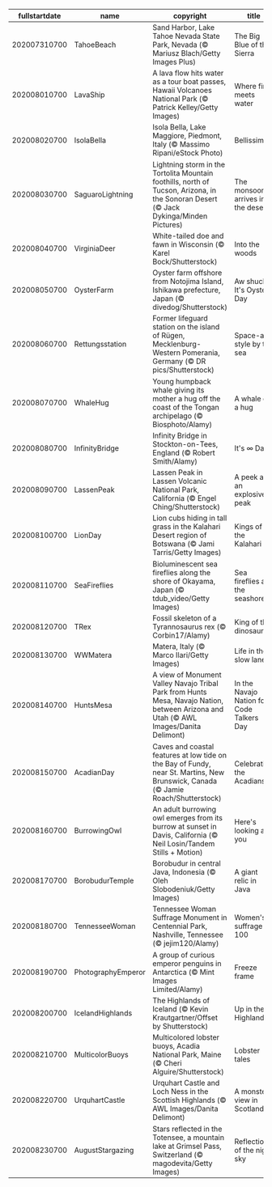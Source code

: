 |fullstartdate|name|copyright|title|image|
|--|--|--|--|--|
202007310700|TahoeBeach|Sand Harbor, Lake Tahoe Nevada State Park, Nevada (© Mariusz Blach/Getty Images Plus)|The Big Blue of the Sierra|![](/en-US/2020/08/202007310700TahoeBeach.jpg)|
202008010700|LavaShip|A lava flow hits water as a tour boat passes, Hawaii Volcanoes National Park (© Patrick Kelley/Getty Images)|Where fire meets water|![](/en-US/2020/08/202008010700LavaShip.jpg)|
202008020700|IsolaBella|Isola Bella, Lake Maggiore, Piedmont, Italy (© Massimo Ripani/eStock Photo)|Bellissima!|![](/en-US/2020/08/202008020700IsolaBella.jpg)|
202008030700|SaguaroLightning|Lightning storm in the Tortolita Mountain foothills, north of Tucson, Arizona, in the Sonoran Desert (© Jack Dykinga/Minden Pictures)|The monsoon arrives in the desert|![](/en-US/2020/08/202008030700SaguaroLightning.jpg)|
202008040700|VirginiaDeer|White-tailed doe and fawn in Wisconsin (© Karel Bock/Shutterstock)|Into the woods|![](/en-US/2020/08/202008040700VirginiaDeer.jpg)|
202008050700|OysterFarm|Oyster farm offshore from Notojima Island, Ishikawa prefecture, Japan (© divedog/Shutterstock)|Aw shucks, It's Oyster Day|![](/en-US/2020/08/202008050700OysterFarm.jpg)|
202008060700|Rettungsstation|Former lifeguard station on the island of Rügen, Mecklenburg-Western Pomerania, Germany (© DR pics/Shutterstock)|Space-age style by the sea|![](/en-US/2020/08/202008060700Rettungsstation.jpg)|
202008070700|WhaleHug|Young humpback whale giving its mother a hug off the coast of the Tongan archipelago (© Biosphoto/Alamy)|A whale of a hug|![](/en-US/2020/08/202008070700WhaleHug.jpg)|
202008080700|InfinityBridge|Infinity Bridge in Stockton-on-Tees, England (© Robert Smith/Alamy)|It's ∞ Day!|![](/en-US/2020/08/202008080700InfinityBridge.jpg)|
202008090700|LassenPeak|Lassen Peak in Lassen Volcanic National Park, California (© Engel Ching/Shutterstock)|A peek at an explosive peak|![](/en-US/2020/08/202008090700LassenPeak.jpg)|
202008100700|LionDay|Lion cubs hiding in tall grass in the Kalahari Desert region of Botswana (© Jami Tarris/Getty Images)|Kings of the Kalahari|![](/en-US/2020/08/202008100700LionDay.jpg)|
202008110700|SeaFireflies|Bioluminescent sea fireflies along the shore of Okayama, Japan (© tdub_video/Getty Images)|Sea fireflies at the seashore|![](/en-US/2020/08/202008110700SeaFireflies.jpg)|
202008120700|TRex|Fossil skeleton of a Tyrannosaurus rex (© Corbin17/Alamy)|King of the dinosaurs|![](/en-US/2020/08/202008120700TRex.jpg)|
202008130700|WWMatera|Matera, Italy (© Marco Ilari/Getty Images)|Life in the slow lane|![](/en-US/2020/08/202008130700WWMatera.jpg)|
202008140700|HuntsMesa|A view of Monument Valley Navajo Tribal Park from Hunts Mesa, Navajo Nation, between Arizona and Utah (© AWL Images/Danita Delimont)|In the Navajo Nation for Code Talkers Day|![](/en-US/2020/08/202008140700HuntsMesa.jpg)|
202008150700|AcadianDay|Caves and coastal features at low tide on the Bay of Fundy, near St. Martins, New Brunswick, Canada (© Jamie Roach/Shutterstock)|Celebrating the Acadians|![](/en-US/2020/08/202008150700AcadianDay.jpg)|
202008160700|BurrowingOwl|An adult burrowing owl emerges from its burrow at sunset in Davis, California (© Neil Losin/Tandem Stills + Motion)|Here's looking at you|![](/en-US/2020/08/202008160700BurrowingOwl.jpg)|
202008170700|BorobudurTemple|Borobudur in central Java, Indonesia (© Oleh Slobodeniuk/Getty Images)|A giant relic in Java|![](/en-US/2020/08/202008170700BorobudurTemple.jpg)|
202008180700|TennesseeWoman|Tennessee Woman Suffrage Monument in Centennial Park, Nashville, Tennessee (© jejim120/Alamy)|Women's suffrage at 100|![](/en-US/2020/08/202008180700TennesseeWoman.jpg)|
202008190700|PhotographyEmperor|A group of curious emperor penguins in Antarctica (© Mint Images Limited/Alamy)|Freeze frame|![](/en-US/2020/08/202008190700PhotographyEmperor.jpg)|
202008200700|IcelandHighlands|The Highlands of Iceland (© Kevin Krautgartner/Offset by Shutterstock)|Up in the Highlands|![](/en-US/2020/08/202008200700IcelandHighlands.jpg)|
202008210700|MulticolorBuoys|Multicolored lobster buoys, Acadia National Park, Maine (© Cheri Alguire/Shutterstock)|Lobster tales|![](/en-US/2020/08/202008210700MulticolorBuoys.jpg)|
202008220700|UrquhartCastle|Urquhart Castle and Loch Ness in the Scottish Highlands (© AWL Images/Danita Delimont)|A monster view in Scotland|![](/en-US/2020/08/202008220700UrquhartCastle.jpg)|
202008230700|AugustStargazing|Stars reflected in the Totensee, a mountain lake at Grimsel Pass, Switzerland (© magodevita/Getty Images)|Reflections of the night sky|![](/en-US/2020/08/202008230700AugustStargazing.jpg)|
